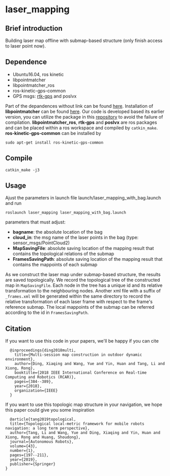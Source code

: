 # laser_mapping

## Brief introduction
Building laser map offline with submap-based structure (only finish access to laser point now).




## Dependence
* Ubuntu16.04, ros kinetic
* libpointmatcher
* libpointmatcher_ros
* ros-kinetic-gps-common 
* GPS msgs: [rtk-gps](https://github.com/ThomasRobot/rtk_gps.git) and poslvx

Part of the depandences without link can be found [here](https://github.com/syywh/laser_mapping_tools.git). Installation of **libpointmatcher** can be found [here](https://github.com/ethz-asl/libpointmatcher/blob/master/doc/CompilationUbuntu.md). Our code is developed based its earlier version, you can utilize the package in this [repository](https://github.com/syywh/laser_mapping_tools.git) to avoid the failure of compilation. **libpointmatcher_ros**, **rtk-gps** and **poslvx** are ros packages and can be placed within a ros workspace and compiled by `catkin_make`. **ros-kinetic-gps-common** can be installed by
```
sudo apt-get install ros-kinetic-gps-common
```

## Compile
```
catkin_make -j3
```

## Usage
Ajust the parameters in launch file launch/laser_mapping_with_bag.launch and run 
```
roslaunch laser_mapping laser_mapping_with_bag.launch
```

parameters that must adjust:
* **bagname**: the absolute location of the bag
* **cloud_in**: the msg name of the laser points in the bag (type: sensor_msgs/PointCloud2)
* **MapSavingFile**: absolute saving location of the mapping result that contains the topological relations of the submap
* **FramesSavingPath**: absolute saving location of the mapping result that contains the mappoints of each submap

As we construct the laser map under submap-based structure, the results are saved topologically. We record the topological tree of the constructed map in `MapSavingFile`. Each node in the tree has a unique id and its relative transformation to the neighbouring nodes. Another xml file with a suffix of `_frames.xml` will be generated within the same directory to record the relative transformation of each laser frame with respect to the frame's reference submap. The local mappoints of the submap can be referred according to the id in `FramesSavingPath`.

## Citation
If you want to use this code in your papers, we'll be happy if you can cite

      @inproceedings{ding2018multi,
        title={Multi-session map construction in outdoor dynamic environment},
        author={Ding, Xiaqing and Wang, Yue and Yin, Huan and Tang, Li and Xiong, Rong},
        booktitle={2018 IEEE International Conference on Real-time Computing and Robotics (RCAR)},
        pages={384--389},
        year={2018},
        organization={IEEE}
      }
  
  If you want to use this topologic map structure in your navigation, we hope this paper could give you some inspiration
  
      @article{tang2019topological,
      title={Topological local-metric framework for mobile robots navigation: a long term perspective},
      author={Tang, Li and Wang, Yue and Ding, Xiaqing and Yin, Huan and Xiong, Rong and Huang, Shoudong},
      journal={Autonomous Robots},
      volume={43},
      number={1},
      pages={197--211},
      year={2019},
      publisher={Springer}
    }
